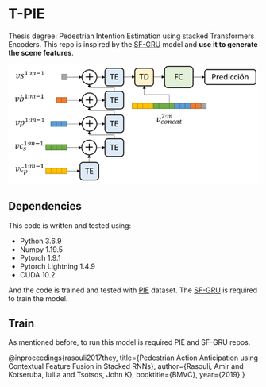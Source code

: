 # T-PIE
Thesis degree: Pedestrian Intention Estimation using stacked Transformers Encoders. This repo is inspired by the [SF-GRU](https://github.com/aras62/SF-GRU) model and **use it to generate the scene features**. 

![alt text](https://github.com/ricardosc97/T-PIE/blob/main/model.png?raw=true)
## Dependencies 
This code is written and tested using: 

* Python 3.6.9
* Numpy 1.19.5
* Pytorch 1.9.1
* Pytorch Lightning 1.4.9
* CUDA 10.2

And the code is trained and tested with [PIE](https://github.com/aras62/PIE) dataset. The [SF-GRU](https://github.com/aras62/SF-GRU) is required to train the model. 

## Train 

As mentioned before, to run this model is required PIE and SF-GRU repos. 

@inproceedings{rasouli2017they,
  title={Pedestrian Action Anticipation using Contextual Feature Fusion in Stacked RNNs},
  author={Rasouli, Amir and Kotseruba, Iuliia and Tsotsos, John K},
  booktitle={BMVC},
  year={2019}
}

